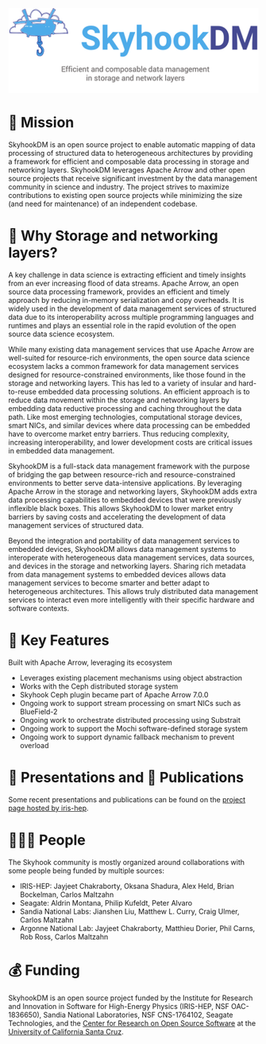 <!--
**skyhookdm/.github** is a ✨ _special_ ✨ repository because its `profile/README.md` (this file) appears on the organization's GitHub profile.
-->

<img src="skyhooklogo.png">

# 🚀 Mission

SkyhookDM is an open source project to enable automatic mapping of data processing of structured data to heterogeneous architectures by providing a framework for efficient and composable data processing in storage and networking layers. SkyhookDM leverages Apache Arrow and other open source projects that receive significant investment by the data management community in science and industry. The project strives to maximize contributions to existing open source projects while minimizing the size (and need for maintenance) of an independent codebase.

# 🤔 Why Storage and networking layers?

A key challenge in data science is extracting efficient and timely insights from an ever increasing flood of data streams. Apache Arrow, an open source data processing framework, provides an efficient and timely approach by reducing in-memory serialization and copy overheads. It is widely used in the development of data management services of structured data due to its interoperability across multiple programming languages and runtimes and plays an essential role in the rapid evolution of the open source data science ecosystem. 

While many existing data management services that use Apache Arrow are well-suited for resource-rich environments, the open source data science ecosystem lacks a common framework for data management services designed for resource-constrained environments, like those found in the storage and networking layers. This has led to a variety of insular and hard-to-reuse embedded data processing solutions. An efficient approach is to reduce data movement within the storage and networking layers by embedding data reductive processing and caching throughout the data path. Like most emerging technologies, computational storage devices, smart NICs, and similar devices where data processing can be embedded have to overcome market entry barriers. Thus reducing complexity, increasing interoperability, and lower development costs are critical issues in embedded data management.

SkyhookDM is a full-stack data management framework with the purpose of bridging the gap between resource-rich and resource-constrained environments to better serve data-intensive applications. By leveraging Apache Arrow in the storage and networking layers, SkyhookDM adds extra data processing capabilities to embedded devices that were previously inflexible black boxes. This allows SkyhookDM to lower market entry barriers by saving costs and accelerating the development of data management services of structured data.

Beyond the integration and portability of data management services to embedded devices, SkyhookDM allows data management systems to interoperate with heterogeneous data management services, data sources, and devices in the storage and networking layers. Sharing rich metadata from data management systems to embedded devices allows data management services to become smarter and better adapt to heterogeneous architectures. This allows truly distributed data management services to interact even more intelligently with their specific hardware and software contexts.

# 💎 Key Features

Built with Apache Arrow, leveraging its ecosystem
- Leverages existing placement mechanisms using object abstraction
- Works with the Ceph distributed storage system
- Skyhook Ceph plugin became part of Apache Arrow 7.0.0
- Ongoing work to support stream processing on smart NICs such as BlueField-2
- Ongoing work to orchestrate distributed processing using Substrait
- Ongoing work to support the Mochi software-defined storage system 
- Ongoing work to support dynamic fallback mechanism to prevent overload

# 🎤 Presentations and 📝 Publications

Some recent presentations and publications can be found on the [project page hosted by iris-hep][proj-skyhookdm].

# 🧑‍🤝‍🧑 People
The Skyhook community is mostly organized around collaborations with some people being funded by multiple sources:

- IRIS-HEP: Jayjeet Chakraborty, Oksana Shadura, Alex Held, Brian Bockelman, Carlos Maltzahn
- Seagate: Aldrin Montana, Philip Kufeldt, Peter Alvaro
- Sandia National Labs: Jianshen Liu, Matthew L. Curry, Craig Ulmer, Carlos Maltzahn
- Argonne National Lab: Jayjeet Chakraborty, Matthieu Dorier, Phil Carns, Rob Ross, Carlos Maltzahn

# 💰 Funding
SkyhookDM is an open source project funded by the Institute for Research and Innovation in Software for High-Energy Physics (IRIS-HEP, NSF OAC-1836650), Sandia National Laboratories, NSF CNS-1764102, Seagate Technologies, and the [Center for Research on Open Source Software][web-cross] at the [University of California Santa Cruz][web-ucsc].

<!-- Resources -->
[web-cross]:       https://cross.ucsc.edu/
[web-ucsc]:        https://www.ucsc.edu/

[proj-skyhookdm]:  https://iris-hep.org/projects/skyhookdm.html

[people-maltzahn]: https://users.soe.ucsc.edu/~carlosm/dev/
[people-lefevre]:  https://users.soe.ucsc.edu/~jlefevre/

[community-arrow]: https://arrow.apache.org/community/
